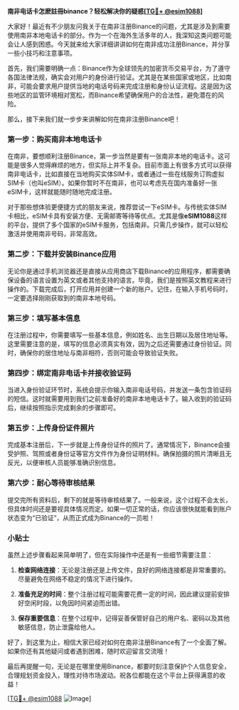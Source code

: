 **南非电话卡怎麽註冊binance？轻松解决你的疑惑[[TG💪+ @esim1088](https://t.me/s/esim1088)]**

大家好！最近有不少朋友问我关于在南非注册Binance的问题，尤其是涉及到需要使用南非本地电话卡的部分。作为一个在海外生活多年的人，我深知这类问题可能会让人感到困惑。今天就来给大家详细讲讲如何在南非成功注册Binance，并分享一些小技巧和注意事项。

首先，我们需要明确一点：Binance作为全球领先的加密货币交易平台，为了遵守各国法律法规，确实会对用户的身份进行验证。尤其是在某些国家或地区，比如南非，可能会要求用户提供当地的电话号码来完成注册和身份认证流程。这是因为这些地区的监管环境相对宽松，而Binance希望确保用户的合法性，避免潜在的风险。

那么，接下来我们就一步步来讲解如何在南非注册Binance吧！

### 第一步：购买南非本地电话卡

在南非，要想顺利注册Binance，第一步当然是要有一张南非本地的电话卡。这可能是很多人觉得麻烦的地方，但实际上并不复杂。目前市面上有很多方式可以获得南非电话卡，比如直接在当地购买实体SIM卡，或者通过一些在线服务订购虚拟SIM卡（也叫eSIM）。如果你暂时不在南非，也可以考虑先在国内准备好一张eSIM卡，这样就能随时随地完成注册。

对于那些想体验更便捷方式的朋友来说，推荐尝试一下eSIM卡。与传统实体SIM卡相比，eSIM卡具有安装方便、无需邮寄等待等优点。尤其是像**eSIM1088**这样的平台，提供了多个国家的eSIM卡服务，包括南非。只需几步操作，就可以轻松激活并使用南非号码，非常高效。

### 第二步：下载并安装Binance应用

无论你是通过手机浏览器还是直接从应用商店下载Binance的应用程序，都需要确保设备的语言设置为英文或者其他支持的语言。毕竟，我们是按照英文教程来进行操作的。下载完成后，打开应用并创建一个新的账户。记住，在输入手机号码时，一定要选择刚刚获取到的南非本地号码。

### 第三步：填写基本信息

在注册过程中，你需要填写一些基本信息，例如姓名、出生日期以及居住地址等。这里需要注意的是，填写的信息必须真实有效，因为之后还需要通过身份验证。同时，确保你的居住地址与南非相符，否则可能会导致验证失败。

### 第四步：绑定南非电话卡并接收验证码

当进入身份验证环节时，系统会提示你输入南非电话号码，并发送一条包含验证码的短信。这时就需要用到我们之前准备好的南非本地电话卡了。输入收到的验证码后，继续按照指示完成剩余的步骤即可。

### 第五步：上传身份证件照片

完成基本注册后，下一步就是上传身份证件的照片了。通常情况下，Binance会接受护照、驾照或者身份证等官方文件作为身份证明材料。确保拍摄的照片清晰且无反光，以便审核人员能够准确识别信息。

### 第六步：耐心等待审核结果

提交完所有资料后，剩下的就是等待审核结果了。一般来说，这个过程不会太长，但具体时间还是要视具体情况而定。如果一切正常的话，你应该很快就能看到账户状态变为“已验证”，从而正式成为Binance的一员啦！

### 小贴士

虽然上述步骤看起来简单明了，但在实际操作中还是有一些细节需要注意：

1. **检查网络连接**：无论是注册还是上传文件，良好的网络连接都是非常重要的。尽量避免在网络不稳定的情况下进行操作。
   
2. **准备充足的时间**：整个注册过程可能需要花费一定的时间，因此建议提前安排好空闲时段，以免因时间紧迫而出错。

3. **保存重要信息**：在整个过程中，记得妥善保管好自己的用户名、密码以及其他敏感信息，防止泄露给他人。

好了，到这里为止，相信大家已经对如何在南非注册Binance有了一个全面了解。如果你还有其他疑问或者遇到困难，随时欢迎留言交流哦！

最后再提醒一句，无论是在哪里使用Binance，都要时刻注意保护个人信息安全，合理规划资金投入，理性对待市场波动。祝各位都能在这个平台上获得满意的收益！

[[TG💪+ @esim1088](https://t.me/s/esim1088) ![Image](https://i.postimg.cc/4NQfJmqS/Snipaste-2025-05-13-00-14-12.png)]